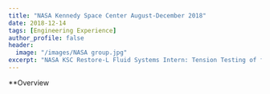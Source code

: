 ```yaml
---
title: "NASA Kennedy Space Center August-December 2018"
date: 2018-12-14
tags: [Engineering Experience]
author_profile: false
header:
  image: "/images/NASA group.jpg"
excerpt: "NASA KSC Restore-L Fluid Systems Intern: Tension Testing of flexible metal hoses"
---
```


**Overview

